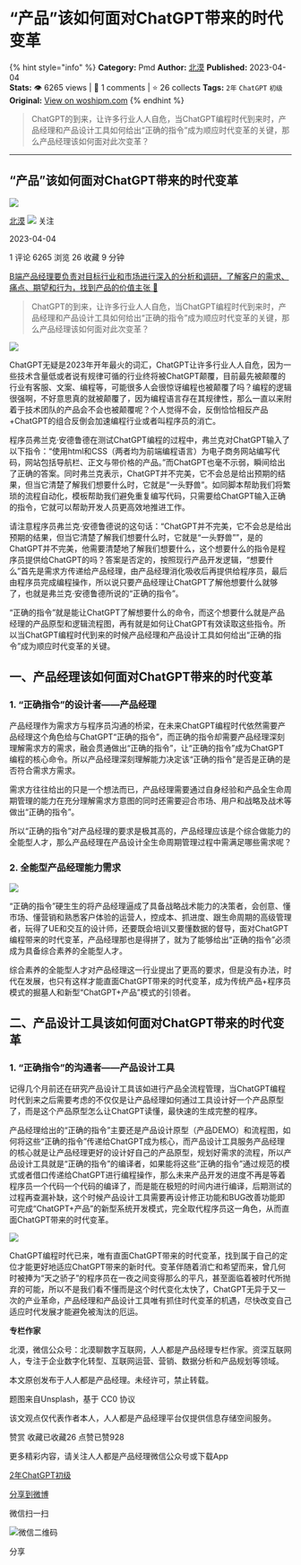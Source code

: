 # “产品”该如何面对ChatGPT带来的时代变革
{% hint style="info" %}
**Category:** Pmd
**Author:** [北漠](https://www.woshipm.com/u/32965)
**Published:** 2023-04-04  
**Stats:** 👁️ 6265 views | 💬 1 comments | ⭐ 26 collects
**Tags:** `2年` `ChatGPT` `初级`
**Original:** [View on woshipm.com](https://www.woshipm.com/pmd/5797181.html)
{% endhint %}
> ChatGPT的到来，让许多行业人人自危，当ChatGPT编程时代到来时，产品经理和产品设计工具如何给出“正确的指令”成为顺应时代变革的关键，那么产品经理该如何面对此次变革？

---

## “产品”该如何面对ChatGPT带来的时代变革

[![](https://image.woshipm.com/wp-files/2022/06/AZXfPWfofAmLYykuEHNo.jpg!/both/72x72)](https://www.woshipm.com/u/32965)

[北漠](https://www.woshipm.com/u/32965) ![](https://static.woshipm.com/tag/1121_1@2x.png) 关注

2023-04-04

1 评论 6265 浏览 26 收藏 9 分钟

[B端产品经理要负责对目标行业和市场进行深入的分析和调研，了解客户的需求、痛点、期望和行为，找到产品的价值主张 🔗](https://ke.qidianla.com/courses/bcpm)

> ChatGPT的到来，让许多行业人人自危，当ChatGPT编程时代到来时，产品经理和产品设计工具如何给出“正确的指令”成为顺应时代变革的关键，那么产品经理该如何面对此次变革？

![](https://image.woshipm.com/wp-files/2023/04/dU6yEssrri0Xw4CTD59I.jpg)

ChatGPT无疑是2023年开年最火的词汇，ChatGPT让许多行业人人自危，因为一些技术含量低或者说有规律可循的行业终将被ChatGPT颠覆，目前最先被颠覆的行业有客服、文案、编程等，可能很多人会很惊讶编程也被颠覆了吗？编程的逻辑很强啊，不好意思真的就被颠覆了，因为编程语言存在其规律性，那么一直以来附着于技术团队的产品会不会也被颠覆呢？个人觉得不会，反倒恰恰相反产品+ChatGPT的组合反倒会加速编程行业或者叫程序员的消亡。

程序员弗兰克·安德鲁德在测试ChatGPT编程的过程中，弗兰克对ChatGPT输入了以下指令：“使用html和CSS（两者均为前端编程语言）为电子商务网站编写代码，网站包括导航栏、正文与带价格的产品。”而ChatGPT也毫不示弱，瞬间给出了正确的答案。同时弗兰克表示，ChatGPT并不完美，它不会总是给出预期的结果，但当它清楚了解我们想要什么时，它就是“一头野兽”。如同脚本帮助我们将繁琐的流程自动化，模板帮助我们避免重复编写代码，只需要给ChatGPT输入正确的指令，它就可以帮助开发人员更高效地推进工作。

请注意程序员弗兰克·安德鲁德说的这句话：“ChatGPT并不完美，它不会总是给出预期的结果，但当它清楚了解我们想要什么时，它就是“一头野兽””，是的ChatGPT并不完美，他需要清楚地了解我们想要什么，这个想要什么的指令是程序员提供给ChatGPT的吗？答案是否定的，按照现行产品开发逻辑，“想要什么”首先是需求方传递给产品经理，由产品经理消化吸收后再提供给程序员，最后由程序员完成编程操作，所以说只要产品经理让ChatGPT了解他想要什么就够了，也就是弗兰克·安德鲁德所说的“正确的指令”。

“正确的指令”就是能让ChatGPT了解想要什么的命令，而这个想要什么就是产品经理的产品原型和逻辑流程图，再有就是如何让ChatGPT有效读取这些指令。所以当ChatGPT编程时代到来的时候产品经理和产品设计工具如何给出“正确的指令”成为顺应时代变革的关键。

## 一、产品经理该如何面对ChatGPT带来的时代变革

### 1\. “正确指令”的设计者——产品经理

产品经理作为需求方与程序员沟通的桥梁，在未来ChatGPT编程时代依然需要产品经理这个角色给与ChatGPT“正确的指令”，而正确的指令却需要产品经理深刻理解需求方的需求，融会贯通做出“正确的指令”，让“正确的指令”成为ChatGPT编程的核心命令。所以产品经理深刻理解能力决定该“正确的指令”是否是正确的是否符合需求方需求。

需求方往往给出的只是一个想法而已，产品经理需要通过自身经验和产品全生命周期管理的能力在充分理解需求方意图的同时还需要迎合市场、用户和战略及战术等做出“正确的指令”。

所以“正确的指令”对产品经理的要求是极其高的，产品经理应该是个综合做能力的全能型人才，那么产品经理在产品设计全生命周期管理过程中需满足哪些需求呢？

### 2\. 全能型产品经理能力需求

![](https://image.woshipm.com/wp-files/2023/04/DpecxXrpq95DsQ9iTEh5.png)

“正确的指令”硬生生的将产品经理逼成了具备战略战术能力的决策者，会创意、懂市场、懂营销和熟悉客户体验的运营人，控成本、抓进度、跟生命周期的高级管理者，玩得了UE和交互的设计师，还要既会培训又要懂数据的督导，面对ChatGPT编程带来的时代变革，产品经理那也是得拼了，就为了能够给出“正确的指令”必须成为具备综合素养的全能型人才。

综合素养的全能型人才对产品经理这一行业提出了更高的要求，但是没有办法，时代在发展，也只有这样才能直面ChatGPT带来的时代变革，成为传统产品+程序员模式的掘墓人和新型“ChatGPT+产品”模式的引领者。

## 二、产品设计工具该如何面对ChatGPT带来的时代变革

### 1\. “正确指令”的沟通者——产品设计工具

记得几个月前还在研究产品设计工具该如进行产品全流程管理，当ChatGPT编程时代到来之后需要考虑的不仅仅是让产品经理如何通过工具设计好一个产品原型了，而是这个产品原型怎么让ChatGPT读懂，最快速的生成完整的程序。

产品经理给出的“正确的指令”主要还是产品设计原型（产品DEMO）和流程图，如何将这些“正确的指令”传递给ChatGPT成为核心，而产品设计工具服务产品经理的核心就是让产品经理更好的设计好自己的产品原型，规划好需求的流程，所以产品设计工具就是“正确的指令”的编译者，如果能将这些“正确的指令”通过规范的模式或者借口传递给ChatGPT进行编程操作，那么未来产品开发的进度不再是等着程序员一个代码一个代码的编译了，而是能在极短的时间内进行编译，后期测试的过程再查漏补缺，这个时候产品设计工具需要再设计修正功能和BUG改善功能即可完成“ChatGPT+产品”的新型系统开发模式，完全取代程序员这一角色，从而直面ChatGPT带来的时代变革。

![](https://image.woshipm.com/wp-files/2023/04/zmcgLMms8gC5l3RMmHmk.png)

ChatGPT编程时代已来，唯有直面ChatGPT带来的时代变革，找到属于自己的定位才能更好地适应ChatGPT带来的新时代。变革伴随着消亡和希望而来，曾几何时被捧为“天之骄子”的程序员在一夜之间变得那么的平凡，甚至面临着被时代所抛弃的可能，所以不是我们看不懂而是这个时代变化太快了，ChatGPT无异于又一次的产业革命，产品经理和产品设计工具唯有抓住时代变革的机遇，尽快改变自己适应时代发展才能避免被淘汰的厄运。

**专栏作家**

北漠，微信公众号：北漠聊数字互联网，人人都是产品经理专栏作家。资深互联网人，专注于企业数字化转型、互联网运营、营销、数据分析和产品规划等领域。

本文原创发布于人人都是产品经理。未经许可，禁止转载。

题图来自Unsplash，基于 CC0 协议

该文观点仅代表作者本人，人人都是产品经理平台仅提供信息存储空间服务。

赞赏 收藏已收藏26 点赞已赞928

更多精彩内容，请关注人人都是产品经理微信公众号或下载App

[2年](https://www.woshipm.com/tag/2%e5%b9%b4)[ChatGPT](https://www.woshipm.com/tag/chatgpt)[初级](https://www.woshipm.com/tag/%e5%88%9d%e7%ba%a7)

[分享到微博](https://service.weibo.com/share/share.php?appkey=2775287854&title=“产品”该如何面对ChatGPT带来的时代变革&url=https://www.woshipm.com/pmd/5797181.html&pic=https://image.woshipm.com/wp-files/2023/04/dU6yEssrri0Xw4CTD59I.jpg)

微信扫一扫

![微信二维码](https://api.pwmqr.com/qrcode/create/?url=https://www.woshipm.com/pmd/5797181.html)

分享
